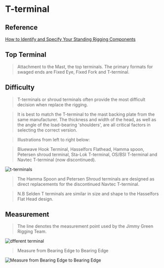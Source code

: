 # T-terminal

## Reference

[How to Identify and Specify Your Standing Rigging Components](https://jimmygreen.com/content/243-how-to-identify-and-specify-your-standing-rigging-components?srsltid=AfmBOoqGxFI0Noj7XpsY_moKLo9H5pyFK7rSe69DxvW5Lzd-lEyumtpQ)

## Top Terminal

> Attachment to the Mast, the top terminals. The primary formats for swaged ends are Fixed Eye, Fixed Fork and T-terminal.

## Difficulty

> T-terminals or shroud terminals often provide the most difficult decision when replace the rigging.

> It is best to match the T-terminal to the mast backing plate from the same manufacturer. The thickness and width of the head, as well as the angle of the load-bearing 'shoulders', are all critical factors in selecting the correct version.

> Illustrations from left to right below:

> Bluewave Hook Terminal, Hasselfors Flathead, Hamma spoon, Petersen shroud terminal, Sta-Lok T-terminal, OS/BSI T-terminal and Navtec T-terminal (now discontinued).

![t-terminals](https://jimmygreen.com/img/cms/Knowledge-Centre/Terminals-Side-elevation-Labelled-ID-2024.jpg)

> The Hamma Spoon and Petersen Shroud terminals are designed as direct replacements for the discontinued Navtec T-terminal.

> N.B Selden T terminals are similar in size and shape to the Hasselfors Flat Head design.

## Measurement

> The line denotes the measurement point used by the Jimmy Green Rigging Team.

![dfferent terminal](https://jimmygreen.com/img/cms/bearing-edges-wire-terminals-2.jpg)

> Measure from Bearing Edge to Bearing Edge

![Measure from Bearing Edge to Bearing Edge](https://jimmygreen.com/img/cms/standing-rigging/wire-measure-bearing-edges.jpg)


